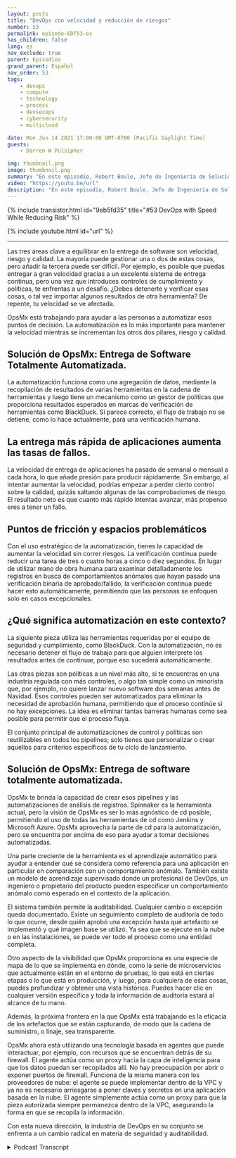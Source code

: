 ```yaml
---
layout: posts
title: "DevOps con velocidad y reducción de riesgos"
number: 53
permalink: episode-EDT53-es
has_children: false
lang: es
nav_exclude: true
parent: Episodios
grand_parent: Español
nav_order: 53
tags:
    - devops
    - compute
    - technology
    - process
    - devsecops
    - cybersecurity
    - multicloud

date: Mon Jun 14 2021 17:00:00 GMT-0700 (Pacific Daylight Time)
guests:
    - Darren W Pulsipher

img: thumbnail.png
image: thumbnail.png
summary: "En este episodio, Robert Boule, Jefe de Ingeniería de Soluciones en OpsMx, se une a Darren para hablar sobre cómo mejorar la velocidad sin aumentar el riesgo en el proceso de DevOps. Las tres áreas clave para equilibrar en la entrega de software son velocidad, riesgo y calidad. La mayoría puede gestionar una o dos de estas cosas, pero agregar la tercera puede volverse difícil. Por ejemplo, es posible que pueda entregar a alta velocidad debido a un excelente sistema de cd, pero una vez que introduce controles de cumplimiento y políticas, se enfrenta a un desafío. ¿Debería detenerse y verificar esas cosas, o tal vez obtener resultados de otra herramienta? De repente, su velocidad sufre."
video: "https://youtu.be/url"
description: "En este episodio, Robert Boule, Jefe de Ingeniería de Soluciones en OpsMx, se une a Darren para hablar sobre cómo mejorar la velocidad sin aumentar el riesgo en el proceso de DevOps. Las tres áreas clave para equilibrar en la entrega de software son velocidad, riesgo y calidad. La mayoría puede gestionar una o dos de estas cosas, pero agregar la tercera puede volverse difícil. Por ejemplo, es posible que pueda entregar a alta velocidad debido a un excelente sistema de cd, pero una vez que introduce controles de cumplimiento y políticas, se enfrenta a un desafío. ¿Debería detenerse y verificar esas cosas, o tal vez obtener resultados de otra herramienta? De repente, su velocidad sufre."
---
```


<div>
{% include transistor.html id="9eb5fd35" title="#53 DevOps with Speed While Reducing Risk" %}

{% include youtube.html id="url" %}
</div>

---

Las tres áreas clave a equilibrar en la entrega de software son velocidad, riesgo y calidad. La mayoría puede gestionar una o dos de estas cosas, pero añadir la tercera puede ser difícil. Por ejemplo, es posible que puedas entregar a gran velocidad gracias a un excelente sistema de entrega continua, pero una vez que introduces controles de cumplimiento y políticas, te enfrentas a un desafío. ¿Debes detenerte y verificar esas cosas, o tal vez importar algunos resultados de otra herramienta? De repente, tu velocidad se ve afectada.

OpsMx está trabajando para ayudar a las personas a automatizar esos puntos de decisión. La automatización es lo más importante para mantener la velocidad mientras se incrementan los otros dos pilares, riesgo y calidad.

## Solución de OpsMx: Entrega de Software Totalmente Automatizada.

La automatización funciona como una agregación de datos, mediante la recopilación de resultados de varias herramientas en la cadena de herramientas y luego tiene un mecanismo como un gestor de políticas que proporciona resultados esperados en marcas de verificación de herramientas como BlackDuck. Si parece correcto, el flujo de trabajo no se detiene, como lo hace actualmente, para una verificación humana.

## La entrega más rápida de aplicaciones aumenta las tasas de fallos.

La velocidad de entrega de aplicaciones ha pasado de semanal o mensual a cada hora, lo que añade presión para producir rápidamente. Sin embargo, al intentar aumentar la velocidad, podrías empezar a perder cierto control sobre la calidad, quizás saltando algunas de las comprobaciones de riesgo. El resultado neto es que cuanto más rápido intentas avanzar, más propenso eres a tener un fallo.

## Puntos de fricción y espacios problemáticos

Con el uso estratégico de la automatización, tienes la capacidad de aumentar la velocidad sin correr riesgos. La verificación continua puede reducir una tarea de tres o cuatro horas a cinco o diez segundos. En lugar de utilizar mano de obra humana para examinar detalladamente los registros en busca de comportamientos anómalos que hayan pasado una verificación binaria de aprobado/fallido, la verificación continua puede hacer esto automáticamente, permitiendo que las personas se enfoquen solo en casos excepcionales.

## ¿Qué significa automatización en este contexto?

La siguiente pieza utiliza las herramientas requeridas por el equipo de seguridad y cumplimiento, como BlackDuck. Con la automatización, no es necesario detener el flujo de trabajo para que alguien interprete los resultados antes de continuar, porque eso sucederá automáticamente.

Las otras piezas son políticas a un nivel más alto, si te encuentras en una industria regulada con más controles, o algo tan simple como un minorista que, por ejemplo, no quiere lanzar nuevo software dos semanas antes de Navidad. Esos controles pueden ser automatizados para eliminar la necesidad de aprobación humana, permitiendo que el proceso continúe si no hay excepciones. La idea es eliminar tantas barreras humanas como sea posible para permitir que el proceso fluya.

El conjunto principal de automatizaciones de control y políticas son reutilizables en todos los pipelines; solo tienes que personalizar o crear aquellos para criterios específicos de tu ciclo de lanzamiento.

## Solución de OpsMx: Entrega de software totalmente automatizada.

OpsMx te brinda la capacidad de crear esos pipelines y las automatizaciones de análisis de registros. Spinnaker es la herramienta actual, pero la visión de OpsMx es ser lo más agnóstico de cd posible, permitiendo el uso de todas las herramientas de cd como Jenkins y Microsoft Azure. OpsMx aprovecha la parte de cd para la automatización, pero se encuentra por encima de eso para ayudar a tomar decisiones automatizadas.

Una parte creciente de la herramienta es el aprendizaje automático para ayudar a entender qué se considera como referencia para una aplicación en particular en comparación con un comportamiento anómalo. También existe un modelo de aprendizaje supervisado donde un profesional de DevOps, un ingeniero o propietario del producto pueden especificar un comportamiento anómalo como esperado en el contexto de la aplicación.

El sistema también permite la auditabilidad. Cualquier cambio o excepción queda documentado. Existe un seguimiento completo de auditoría de todo lo que ocurre, desde quién aprobó una excepción hasta qué artefacto se implementó y qué imagen base se utilizó. Ya sea que se ejecute en la nube o en las instalaciones, se puede ver todo el proceso como una entidad completa.

Otro aspecto de la visibilidad que OpsMx proporciona es una especie de mapa de lo que se implementa en dónde, como la serie de microservicios que actualmente están en el entorno de pruebas, lo que está en ciertas etapas o lo que está en producción, y luego, para cualquiera de esas cosas, puedes profundizar y obtener una vista histórica. Puedes hacer clic en cualquier versión específica y toda la información de auditoría estará al alcance de tu mano.

Además, la próxima frontera en la que OpsMx está trabajando es la eficacia de los artefactos que se están capturando, de modo que la cadena de suministro, o linaje, sea transparente.

OpsMx ahora está utilizando una tecnología basada en agentes que puede interactuar, por ejemplo, con recursos que se encuentran detrás de su firewall. El agente actúa como un proxy hacia la capa de inteligencia para que los datos puedan ser recopilados allí. No hay preocupación por abrir o exponer puertos de firewall. Funciona de la misma manera con los proveedores de nube: el agente se puede implementar dentro de la VPC y ya no es necesario arriesgarse a poner claves y secretos en una aplicación basada en la nube. El agente simplemente actúa como un proxy para que la pieza autorizada siempre permanezca dentro de la VPC, asegurando la forma en que se recopila la información.

Con esta nueva dirección, la industria de DevOps en su conjunto se enfrenta a un cambio radical en materia de seguridad y auditabilidad.



<details>
<summary> Podcast Transcript </summary>

<p></p>

</details>
